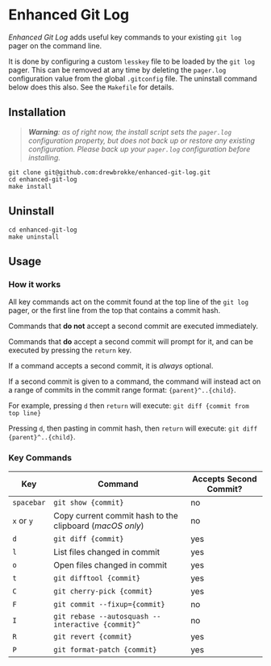 # Enhanced Git Log

*Enhanced Git Log* adds useful key commands to your existing `git log` pager on the command line.

It is done by configuring a custom `lesskey` file to be loaded by the `git log` pager. This can be removed at any time by deleting the `pager.log` configuration value from the global `.gitconfig` file. The uninstall command below does this also. See the `Makefile` for details.

## Installation

> ***Warning**: as of right now, the install script sets the `pager.log` configuration property, but does not back up or restore any existing configuration. Please back up your `pager.log` configuration before installing.*

```shell
git clone git@github.com:drewbrokke/enhanced-git-log.git
cd enhanced-git-log
make install
```

## Uninstall

```shell
cd enhanced-git-log
make uninstall
```

## Usage

### How it works

All key commands act on the commit found at the top line of the `git log` pager, or the first line from the top that contains a commit hash.

Commands that **do not** accept a second commit are executed immediately.

Commands that **do** accept a second commit will prompt for it, and can be executed by pressing the `return` key.

If a command accepts a second commit, it is *always* optional.

If a second commit is given to a command, the command will instead act on a range of commits in the commit range format: `{parent}^..{child}`.

For example, pressing `d` then `return` will execute: `git diff {commit from top line}`

Pressing `d`, then pasting in commit hash, then `return` will execute: `git diff {parent}^..{child}`.

### Key Commands

| Key | Command | Accepts Second Commit? |
| ----- | ----- | ----- |
| `spacebar` | `git show {commit}` | no |
| `x` or `y` | Copy current commit hash to the clipboard (*macOS only*) | no |
| `d` | `git diff {commit}` | yes |
| `l` | List files changed in commit | yes |
| `o` | Open files changed in commit | yes |
| `t` | `git difftool {commit}` | yes |
| `C` | `git cherry-pick {commit}` | yes |
| `F` | `git commit --fixup={commit}` | no |
| `I` | `git rebase --autosquash --interactive {commit}^` | no |
| `R` | `git revert {commit}` | yes |
| `P` | `git format-patch {commit}` | yes |

